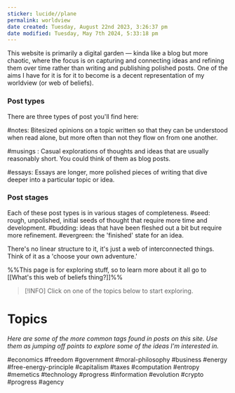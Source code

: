 ```yaml
---
sticker: lucide//plane
permalink: worldview
date created: Tuesday, August 22nd 2023, 3:26:37 pm
date modified: Tuesday, May 7th 2024, 5:33:18 pm
---
```

This website is primarily a digital garden — kinda like a blog but more chaotic, where the focus is on capturing and connecting ideas and refining them over time rather than writing and publishing polished posts. One of the aims I have for it is for it to become is a decent representation of my worldview (or web of beliefs).

### Post types
There are three types of post you'll find here:

#notes: Bitesized opinions on a topic written so that they can be understood when read alone, but more often than not they flow on from one another. 

#musings : Casual explorations of thoughts and ideas that are usually reasonably short. You could think of them as blog posts. 

#essays: Essays are longer, more polished pieces of writing that dive deeper into a particular topic or idea. 

### Post stages
Each of these post types is in various stages of completeness. 
#seed:  rough, unpolished, initial seeds of thought that require more time and development.
#budding: ideas that have been fleshed out a bit but require more refinement.
#evergreen: the 'finished' state for an idea.

There's no linear structure to it, it's just a web of interconnected things. Think of it as a 'choose your own adventure.' 

%%This page is for exploring stuff, so to learn more about it all go to [[What's this web of beliefs thing?]]%%


> [!INFO] Click on one of the topics below to start exploring.

# Topics
*Here are some of the more common tags found in posts on this site. Use them as jumping off points to explore some of the ideas I'm interested in.*

#economics #freedom #government #moral-philosophy  #business #energy #free-energy-principle #capitalism #taxes #computation #entropy #memetics #technology #progress #information #evolution #crypto #progress #agency 





